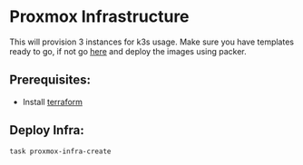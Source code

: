 # Proxmox Infrastructure

This will provision 3 instances for k3s usage. Make sure you have templates ready to go, if not go [here](../../../packer/proxmox) and deploy the images using packer.

## Prerequisites:
- Install [terraform](https://developer.hashicorp.com/terraform/install?ajs_aid=9107845d-e793-48fe-bf86-2f230db535f1&product_intent=terraform)

## Deploy Infra:
```shell
task proxmox-infra-create
```